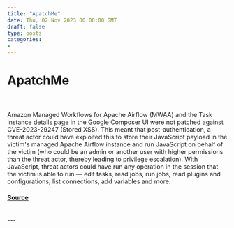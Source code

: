 ```yaml
---
title: "ApatchMe"
date: Thu, 02 Nov 2023 00:00:00 GMT
draft: false
type: posts
categories: 
- 
---
```

# ApatchMe

<br/>

<br/>
Amazon Managed Workflows for Apache Airflow (MWAA) and the Task instance details page in the Google Composer UI were not patched against CVE-2023-29247 (Stored XSS). This meant that post-authentication, a threat actor could have exploited this to store their JavaScript payload in the victim's managed Apache Airflow instance and run JavaScript on behalf of the victim (who could be an admin or another user with higher permissions than the threat actor, thereby leading to privilege escalation). With JavaScript, threat actors could have run any operation in the session that the victim is able to run — edit tasks, read jobs, run jobs, read plugins and configurations, list connections, add variables and more.

#### [Source](https://www.cloudvulndb.org/apatchme)

<br/>
---
